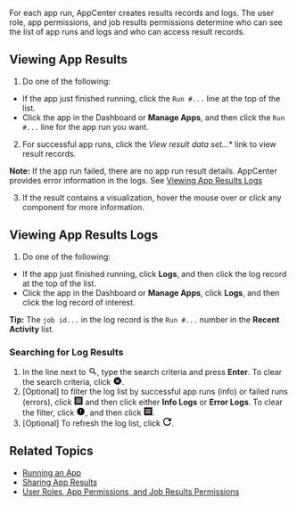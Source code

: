 For each app run, AppCenter creates results records and logs. The user role, app permissions, and job results permissions determine who can see the list of app runs and logs and who can access result records. 

## Viewing App Results

1. Do one of the following:
  * If the app just finished running, click the `Run #...` line at the top of the list. 
  * Click the app in the Dashboard or **Manage Apps**, and then click the `Run #...` line for the app run you want.
2. For successful app runs, click the *View result data set...** link to view result records. 

  **Note:** If the app run failed, there are no app run result details. AppCenter provides error information in the logs. See [Viewing App Results Logs](#viewing-app-results-logs)

3. If the result contains a visualization, hover the mouse over or click any component for more information.

## Viewing App Results Logs

1. Do one of the following:
  * If the app just finished running, click **Logs**, and then click the log record at the top of the list. 
  * Click the app in the Dashboard or **Manage Apps**, click **Logs**, and then click the log record of interest.
 
   **Tip:** The `job id...` in the log record is the `Run #...` number in the **Recent Activity** list.  

### Searching for Log Results

1. In the line next to ![search logs button](images/search-logs.png), type the search criteria and press **Enter**. To clear the search criteria, click ![clear log search button](images/clear-log-search.png).
2. [Optional] to filter the log list by successful app runs (info) or failed runs (errors), click ![filter logs button](images/filter-logs.png) and then click either **Info Logs** or **Error Logs**. To clear the filter, click ![clear log filter button](images/clear-log-filter.png), and then click ![filter logs button](images/filter-logs.png).
3. [Optional] To refresh the log list, click ![refresh log button](images/refresh-logs.png).

## Related Topics
* [Running an App](running-app.md)
* [Sharing App Results](sharing-results.md)
* [User Roles, App Permissions, and Job Results Permissions](app-permission-user-role.md)
